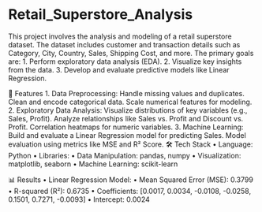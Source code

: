 # Retail_Superstore_Analysis

This project involves the analysis and modeling of a retail superstore dataset. The dataset includes customer and transaction details such as Category, City, Country, Sales, Shipping Cost, and more. The primary goals are:
	1.	Perform exploratory data analysis (EDA).
	2.	Visualize key insights from the data.
	3.	Develop and evaluate predictive models like Linear Regression.

🚀 Features
	1.	Data Preprocessing:
         Handle missing values and duplicates.
         Clean and encode categorical data.
         Scale numerical features for modeling.
	2.	Exploratory Data Analysis:
         Visualize distributions of key variables (e.g., Sales, Profit).
         Analyze relationships like Sales vs. Profit and Discount vs. Profit.
         Correlation heatmaps for numeric variables.
	3.	Machine Learning:
         Build and evaluate a Linear Regression model for predicting Sales.
         Model evaluation using metrics like MSE and R² Score.
🛠️ Tech Stack
	•	Language: Python
	•	Libraries:
	•	Data Manipulation: pandas, numpy
	•	Visualization: matplotlib, seaborn
	•	Machine Learning: scikit-learn

 📊 Results
	•	Linear Regression Model:
	•	Mean Squared Error (MSE): 0.3799
	•	R-squared (R²): 0.6735
	•	Coefficients: [0.0017, 0.0034, -0.0108, -0.0258, 0.1501, 0.7271, -0.0093]
	•	Intercept: 0.0024

         
  
